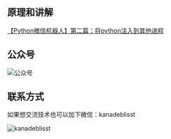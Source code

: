 ## 原理和讲解

[【Python微信机器人】第二篇：将python注入到其他进程](https://mp.weixin.qq.com/s?__biz=MzU0OTkwODU2MA==&mid=2247484210&idx=1&sn=35f11ccdc4da8b887a6c658649d190b1&chksm=fba9fa0dccde731b56fb9dd971167f2832c2609b30dcf5b09e0462ee51035a5b5dcfc4588776&scene=126&sessionid=1698050101#rd)

## 公众号

![公众号](https://open.weixin.qq.com/qr/code?username=Pygrower)

## 联系方式
如果想交流技术也可以加下微信：kanadeblisst

![kanadeblisst](https://github.com/kanadeblisst00/backup_img/blob/master/kanadeblisst.jpg)